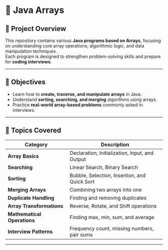 # 🔢 Java Arrays 

## 📝 Project Overview
This repository contains various **Java programs based on Arrays**, focusing on understanding core array operations, algorithmic logic, and data manipulation techniques.  
Each program is designed to strengthen problem-solving skills and prepare for **coding interviews**.

---

## 🎯 Objectives
- Learn how to **create, traverse, and manipulate arrays** in Java.  
- Understand **sorting, searching, and merging** algorithms using arrays.  
- Practice **real-world array-based problems** commonly asked in interviews.

---

## 🧩 Topics Covered
| Category | Description |
|-----------|-------------|
| **Array Basics** | Declaration, Initialization, Input, and Output |
| **Searching** | Linear Search, Binary Search |
| **Sorting** | Bubble, Selection, Insertion, and Quick Sort |
| **Merging Arrays** | Combining two arrays into one |
| **Duplicate Handling** | Finding and removing duplicates |
| **Array Transformations** | Reverse, Rotate, and Shift operations |
| **Mathematical Operations** | Finding max, min, sum, and average |
| **Interview Patterns** | Frequency count, missing numbers, pair sums |

---
